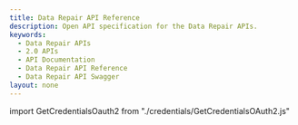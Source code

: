 ```yaml
---
title: Data Repair API Reference
description: Open API specification for the Data Repair APIs.
keywords:
  - Data Repair APIs
  - 2.0 APIs
  - API Documentation
  - Data Repair API Reference
  - Data Repair API Swagger
layout: none
---
```

import GetCredentialsOauth2 from "./credentials/GetCredentialsOAuth2.js"

<GetCredentialsOauth2 />

<RedoclyAPIBlock src="/analytics-2.0-apis/data-repair.json" scrollYOffset={64}/>